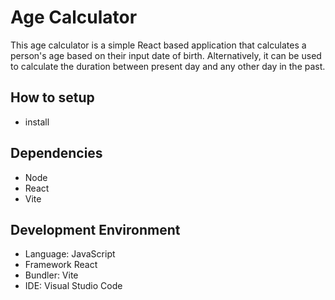 # Age Calculator
This age calculator is a simple React based application that calculates a person's age based on their input date of birth. Alternatively, it can be used to calculate the duration between present day and any other day in the past.

## How to setup
- install


## Dependencies
- Node
- React
- Vite

## Development Environment
- Language: JavaScript
- Framework React
- Bundler: Vite
- IDE: Visual Studio Code
